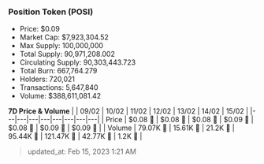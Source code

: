 
  ### Position Token (POSI)
  - Price: $0.09
  - Market Cap: $7,923,304.52
  - Max Supply: 100,000,000
  - Total Supply: 90,971,208.002
  - Circulating Supply: 90,303,443.723
  - Total Burn: 667,764.279
  - Holders: 720,021
  - Transactions: 5,647,840
  - Volume: $388,611,081.42

  **7D Price & Volume**
  | | 09&#x2F;02 | 10&#x2F;02 | 11&#x2F;02 | 12&#x2F;02 | 13&#x2F;02 | 14&#x2F;02 | 15&#x2F;02 |
  |---|---|---|---|---|---|---|---|
  | Price | $0.08 🔻 | $0.08 🚀 | $0.08 🚀 | $0.09 🚀 | $0.08 🔻 | $0.09 🚀 | $0.09 🔻 |
  | Volume | 79.07K 🚀 | 15.61K 🔻 | 21.2K 🚀 | 95.44K 🚀 | 121.47K 🚀 | 42.77K 🔻 | 1.2K 🔻 |

  > updated_at: Feb 15, 2023 1:21 AM
